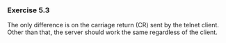 ### Exercise 5.3

The only difference is on the carriage return (CR) sent by the telnet client. Other than that, the server should work the same regardless of the client.
